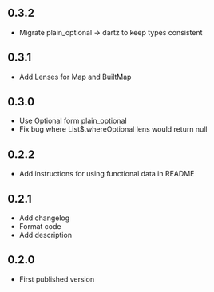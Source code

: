 ## 0.3.2

- Migrate plain_optional -> dartz to keep types consistent

## 0.3.1

- Add Lenses for Map and BuiltMap

## 0.3.0

- Use Optional form plain_optional
- Fix bug where List$.whereOptional lens would return null

## 0.2.2

- Add instructions for using functional data in README

## 0.2.1

- Add changelog
- Format code
- Add description

## 0.2.0

- First published version
